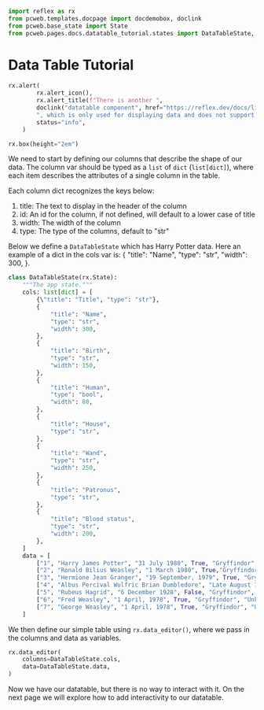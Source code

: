 ```python exec
import reflex as rx
from pcweb.templates.docpage import docdemobox, doclink
from pcweb.base_state import State
from pcweb.pages.docs.datatable_tutorial.states import DataTableState, DataTableState2
```



# Data Table Tutorial

```python eval
rx.alert(
        rx.alert_icon(),
        rx.alert_title(f"There is another ",
        doclink("datatable component", href="https://reflex.dev/docs/library/datadisplay/datatable/"),
        ", which is only used for displaying data and does not support user interactivity or editing"),
        status="info",
    )
```


```python eval
rx.box(height="2em")
```
We need to start by defining our columns that describe the shape of our data. The column var should be typed as a `list` of `dict` (`list[dict]`), where each item describes the attributes of a single column in the table. 

Each column dict recognizes the keys below:
1. title: The text to display in the header of the column
2. id: An id for the column, if not defined, will default to a lower case of title
3. width: The width of the column
4. type: The type of the columns, default to "str"


Below we define a `DataTableState` which has Harry Potter data. Here an example of a dict in the cols var is: {
            "title": "Name",
            "type": "str",
            "width": 300,
        }.

```python
class DataTableState(rx.State):
    """The app state."""
    cols: list[dict] = [
        {\"title": "Title", "type": "str"},
        {
            "title": "Name",
            "type": "str",
            "width": 300,
        },
        {
            "title": "Birth",
            "type": "str",
            "width": 150,
        },
        {
            "title": "Human",
            "type": "bool",
            "width": 80,
        },
        {
            "title": "House",
            "type": "str",
        },
        {
            "title": "Wand",
            "type": "str",
            "width": 250,
        },
        {
            "title": "Patronus",
            "type": "str",
        },
        {
            "title": "Blood status",
            "type": "str",
            "width": 200,
        },
    ]
    data = [
        ["1", "Harry James Potter", "31 July 1980", True, "Gryffindor", "11'  Holly  phoenix feather", "Stag", "Half-blood"],
        ["2", "Ronald Bilius Weasley", "1 March 1980", True,"Gryffindor", "12' Ash unicorn tail hair", "Jack Russell terrier", "Pure-blood"],
        ["3", "Hermione Jean Granger", "19 September, 1979", True, "Gryffindor", "10¾'  vine wood dragon heartstring", "Otter", "Muggle-born"],	
        ["4", "Albus Percival Wulfric Brian Dumbledore", "Late August 1881", True, "Gryffindor", "15' Elder Thestral tail hair core", "Phoenix", "Half-blood"],	
        ["5", "Rubeus Hagrid", "6 December 1928", False, "Gryffindor", "16'  Oak unknown core", "None", "Part-Human (Half-giant)"], 
        ["6", "Fred Weasley", "1 April, 1978", True, "Gryffindor", "Unknown", "Unknown", "Pure-blood"], 
        ["7", "George Weasley", "1 April, 1978", True, "Gryffindor", "Unknown", "Unknown", "Pure-blood"],
    ]
```



We then define our simple table using `rx.data_editor()`, where we pass in the columns and data as variables.

```python demo
rx.data_editor(
    columns=DataTableState.cols,
    data=DataTableState.data,
)
```

Now we have our datatable, but there is no way to interact with it. On the next page we will explore how to add interactivity to our datatable.



